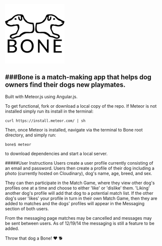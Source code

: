 ![BoneLogo](public/BoneLogo.png)

###Bone is a match-making app that helps dog owners find their dogs new playmates.
---
Built with Meteor.js using Angular.js.

To get functional, fork or download a local copy of the repo. If Meteor is not installed simply run its install in the terminal:

	curl https://install.meteor.com/ | sh
Then, once Meteor is installed, navigate via the terminal to Bone root directory, and simply run:

	bone$ meteor
to download dependencies and start a local server.

#####User Instructions
Users create a user profile currently consisting of an email and password. Users then create a profile of their dog including a photo (currently hosted on Cloudinary), dog's name, age, breed, and sex.

They can then participate in the Match Game, where they view other dog's profiles one at a time and choose to either 'like' or 'dislike' them. 'Liking' another dog's profile will add that dog to a potential match list. If the other dog's user 'likes' your profile in turn in their own Match Game, then they are added to matches and the dogs' profiles will appear in the Messaging section of both users.

From the messaging page matches may be cancelled and messages may be sent between users. As of 12/19/14 the messaging is still a feature to be added.

Throw that dog a Bone! :heart: :dog2: